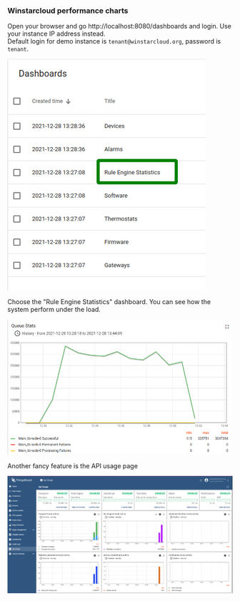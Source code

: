 ### Winstarcloud performance charts

Open your browser and go http://localhost:8080/dashboards and login. Use your instance IP address instead.  
Default login for demo instance is `tenant@winstarcloud.org`, password is `tenant`.

![Winstarcloud dashboard list with Rule Engine Statistics](/images/reference/performance-aws-instances/method/chart-examples/performance_test_winstarcloud_dashboard_list.png "Winstarcloud dashboard list with Rule Engine Statistics")

Choose the "Rule Engine Statistics" dashboard. You can see how the system perform under the load.

![Winstarcloud rule engine statistics](/images/reference/performance-aws-instances/method/chart-examples/performance_test_winstarcloud_rule_engine_statistics_queue_stats.png "Winstarcloud rule engine statistics")

Another fancy feature is the API usage page

![Winstarcloud API usage feature](/images/reference/performance-aws-instances/method/chart-examples/performance_test_winstarcloud_api_usage_feature.png "Winstarcloud API usage feature")
